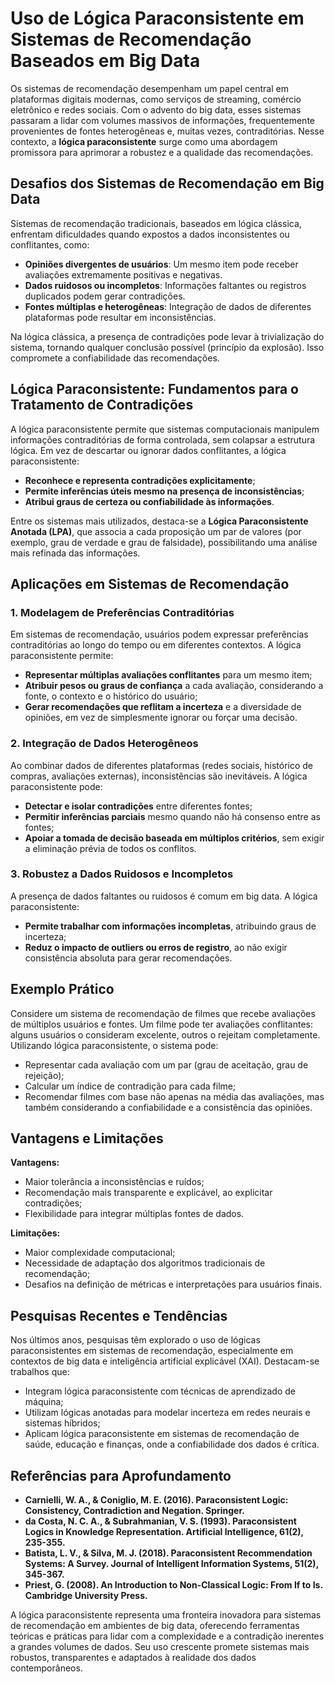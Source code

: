 
# Uso de Lógica Paraconsistente em Sistemas de Recomendação Baseados em Big Data

Os sistemas de recomendação desempenham um papel central em plataformas digitais modernas, como serviços de streaming, comércio eletrônico e redes sociais. Com o advento do big data, esses sistemas passaram a lidar com volumes massivos de informações, frequentemente provenientes de fontes heterogêneas e, muitas vezes, contraditórias. Nesse contexto, a **lógica paraconsistente** surge como uma abordagem promissora para aprimorar a robustez e a qualidade das recomendações.

## Desafios dos Sistemas de Recomendação em Big Data

Sistemas de recomendação tradicionais, baseados em lógica clássica, enfrentam dificuldades quando expostos a dados inconsistentes ou conflitantes, como:

- **Opiniões divergentes de usuários**: Um mesmo item pode receber avaliações extremamente positivas e negativas.
- **Dados ruidosos ou incompletos**: Informações faltantes ou registros duplicados podem gerar contradições.
- **Fontes múltiplas e heterogêneas**: Integração de dados de diferentes plataformas pode resultar em inconsistências.

Na lógica clássica, a presença de contradições pode levar à trivialização do sistema, tornando qualquer conclusão possível (princípio da explosão). Isso compromete a confiabilidade das recomendações.

## Lógica Paraconsistente: Fundamentos para o Tratamento de Contradições

A lógica paraconsistente permite que sistemas computacionais manipulem informações contraditórias de forma controlada, sem colapsar a estrutura lógica. Em vez de descartar ou ignorar dados conflitantes, a lógica paraconsistente:

- **Reconhece e representa contradições explicitamente**;
- **Permite inferências úteis mesmo na presença de inconsistências**;
- **Atribui graus de certeza ou confiabilidade às informações**.

Entre os sistemas mais utilizados, destaca-se a **Lógica Paraconsistente Anotada (LPA)**, que associa a cada proposição um par de valores (por exemplo, grau de verdade e grau de falsidade), possibilitando uma análise mais refinada das informações.

## Aplicações em Sistemas de Recomendação

### 1. Modelagem de Preferências Contraditórias

Em sistemas de recomendação, usuários podem expressar preferências contraditórias ao longo do tempo ou em diferentes contextos. A lógica paraconsistente permite:

- **Representar múltiplas avaliações conflitantes** para um mesmo item;
- **Atribuir pesos ou graus de confiança** a cada avaliação, considerando a fonte, o contexto e o histórico do usuário;
- **Gerar recomendações que reflitam a incerteza** e a diversidade de opiniões, em vez de simplesmente ignorar ou forçar uma decisão.

### 2. Integração de Dados Heterogêneos

Ao combinar dados de diferentes plataformas (redes sociais, histórico de compras, avaliações externas), inconsistências são inevitáveis. A lógica paraconsistente pode:

- **Detectar e isolar contradições** entre diferentes fontes;
- **Permitir inferências parciais** mesmo quando não há consenso entre as fontes;
- **Apoiar a tomada de decisão baseada em múltiplos critérios**, sem exigir a eliminação prévia de todos os conflitos.

### 3. Robustez a Dados Ruidosos e Incompletos

A presença de dados faltantes ou ruidosos é comum em big data. A lógica paraconsistente:

- **Permite trabalhar com informações incompletas**, atribuindo graus de incerteza;
- **Reduz o impacto de outliers ou erros de registro**, ao não exigir consistência absoluta para gerar recomendações.

## Exemplo Prático

Considere um sistema de recomendação de filmes que recebe avaliações de múltiplos usuários e fontes. Um filme pode ter avaliações conflitantes: alguns usuários o consideram excelente, outros o rejeitam completamente. Utilizando lógica paraconsistente, o sistema pode:

- Representar cada avaliação com um par (grau de aceitação, grau de rejeição);
- Calcular um índice de contradição para cada filme;
- Recomendar filmes com base não apenas na média das avaliações, mas também considerando a confiabilidade e a consistência das opiniões.

## Vantagens e Limitações

**Vantagens:**
- Maior tolerância a inconsistências e ruídos;
- Recomendação mais transparente e explicável, ao explicitar contradições;
- Flexibilidade para integrar múltiplas fontes de dados.

**Limitações:**
- Maior complexidade computacional;
- Necessidade de adaptação dos algoritmos tradicionais de recomendação;
- Desafios na definição de métricas e interpretações para usuários finais.

## Pesquisas Recentes e Tendências

Nos últimos anos, pesquisas têm explorado o uso de lógicas paraconsistentes em sistemas de recomendação, especialmente em contextos de big data e inteligência artificial explicável (XAI). Destacam-se trabalhos que:

- Integram lógica paraconsistente com técnicas de aprendizado de máquina;
- Utilizam lógicas anotadas para modelar incerteza em redes neurais e sistemas híbridos;
- Aplicam lógica paraconsistente em sistemas de recomendação de saúde, educação e finanças, onde a confiabilidade dos dados é crítica.

## Referências para Aprofundamento

- **Carnielli, W. A., & Coniglio, M. E. (2016). Paraconsistent Logic: Consistency, Contradiction and Negation. Springer.**
- **da Costa, N. C. A., & Subrahmanian, V. S. (1993). Paraconsistent Logics in Knowledge Representation. Artificial Intelligence, 61(2), 235-355.**
- **Batista, L. V., & Silva, M. J. (2018). Paraconsistent Recommendation Systems: A Survey. Journal of Intelligent Information Systems, 51(2), 345-367.**
- **Priest, G. (2008). An Introduction to Non-Classical Logic: From If to Is. Cambridge University Press.**



A lógica paraconsistente representa uma fronteira inovadora para sistemas de recomendação em ambientes de big data, oferecendo ferramentas teóricas e práticas para lidar com a complexidade e a contradição inerentes a grandes volumes de dados. Seu uso crescente promete sistemas mais robustos, transparentes e adaptados à realidade dos dados contemporâneos.


